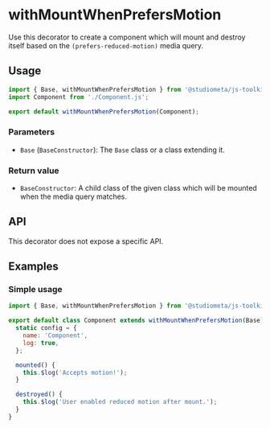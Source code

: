 # withMountWhenPrefersMotion

Use this decorator to create a component which will mount and destroy itself based on the `(prefers-reduced-motion)` media query.

## Usage

```js twoslash
import { Base, withMountWhenPrefersMotion } from '@studiometa/js-toolkit';
import Component from './Component.js';

export default withMountWhenPrefersMotion(Component);
```

### Parameters

- `Base` (`BaseConstructor`): The `Base` class or a class extending it.

### Return value

- `BaseConstructor`: A child class of the given class which will be mounted when the media query matches.

## API

This decorator does not expose a specific API.

## Examples

### Simple usage

```js {1,3,10,14} twoslash
import { Base, withMountWhenPrefersMotion } from '@studiometa/js-toolkit';

export default class Component extends withMountWhenPrefersMotion(Base) {
  static config = {
    name: 'Component',
    log: true,
  };

  mounted() {
    this.$log('Accepts motion!');
  }

  destroyed() {
    this.$log('User enabled reduced motion after mount.');
  }
}
```
